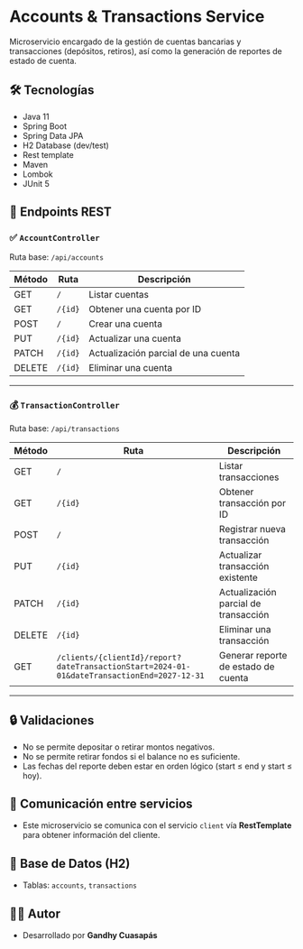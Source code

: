 # Accounts & Transactions Service

Microservicio encargado de la gestión de cuentas bancarias y transacciones (depósitos, retiros), así como la generación de reportes de estado de cuenta.

## 🛠️ Tecnologías

- Java 11
- Spring Boot
- Spring Data JPA
- H2 Database (dev/test)
- Rest template
- Maven
- Lombok
- JUnit 5

## 🔄 Endpoints REST

### ✅ `AccountController`
Ruta base: `/api/accounts`

| Método | Ruta    | Descripción                         |
|--------|---------|-------------------------------------|
| GET    | `/`     | Listar cuentas                      |
| GET    | `/{id}` | Obtener una cuenta por ID           |
| POST   | `/`     | Crear una cuenta                    |
| PUT    | `/{id}` | Actualizar una cuenta               |
| PATCH  | `/{id}` | Actualización parcial de una cuenta |
| DELETE | `/{id}` | Eliminar una cuenta                 |

---

### 💰 `TransactionController`
Ruta base: `/api/transactions`

| Método | Ruta                                                                              | Descripción                                       |
|--------|-----------------------------------------------------------------------------------|---------------------------------------------------|
| GET    | `/`                                                                               | Listar transacciones                              |
| GET    | `/{id}`                                                                           | Obtener transacción por ID                        |
| POST   | `/`                                                                               | Registrar nueva transacción                       |
| PUT    | `/{id}`                                                                           | Actualizar transacción existente                  |
| PATCH  | `/{id}`                                                                           | Actualización parcial de transacción              |
| DELETE | `/{id}`                                                                           | Eliminar una transacción                          |
| GET    | `/clients/{clientId}/report?dateTransactionStart=2024-01-01&dateTransactionEnd=2027-12-31` | Generar reporte de estado de cuenta        |

---

## 🔒 Validaciones

- No se permite depositar o retirar montos negativos.
- No se permite retirar fondos si el balance no es suficiente.
- Las fechas del reporte deben estar en orden lógico (start ≤ end y start ≤ hoy).

## 📡 Comunicación entre servicios

- Este microservicio se comunica con el servicio `client` vía **RestTemplate** para obtener información del cliente.

## 🧰 Base de Datos (H2)

- Tablas: `accounts`, `transactions`

## 🧑‍💻 Autor

- Desarrollado por **Gandhy Cuasapás**